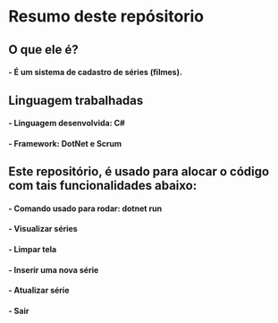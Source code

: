 #  Resumo deste repósitorio  #

## O que ele é? ##
#### - É um sistema de cadastro de séries (filmes). ####

## Linguagem trabalhadas ##
#### - Linguagem desenvolvida: C# ####
#### - Framework: DotNet e Scrum ####

## Este repositório, é usado para alocar o código com tais funcionalidades abaixo: ##
#### - Comando usado para rodar: dotnet run ####
#### - Visualizar séries ####
#### - Limpar tela ####
#### - Inserir uma nova série ####
#### - Atualizar série ####
#### - Sair ####
